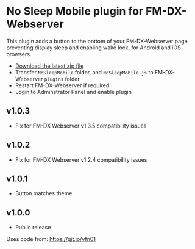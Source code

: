 # No Sleep Mobile plugin for FM-DX-Webserver

This plugin adds a button to the bottom of your FM-DX-Webserver page, preventing display sleep and enabling wake lock, for Android and iOS browsers.

* [Download the latest zip file](https://github.com/AmateurAudioDude/FM-DX-Webserver-Plugin-No-Sleep-Mobile/archive/refs/heads/main.zip)
* Transfer `NoSleepMobile` folder, and `NoSleepMobile.js` to FM-DX-Webserver `plugins` folder
* Restart FM-DX-Webserver if required
* Login to Adminstrator Panel and enable plugin

v1.0.3
------
* Fix for FM-DX Webserver v1.3.5 compatibility issues

v1.0.2
------
* Fix for FM-DX Webserver v1.2.4 compatibility issues

v1.0.1
------
* Button matches theme

v1.0.0
------
* Public release

Uses code from: https://git.io/vfn01

